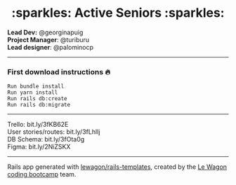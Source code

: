 <div align="center">
  <h1>:sparkles: Active Seniors :sparkles:</h1>
</div>

**Lead Dev:** @georginapuig
<br>
**Project Manager**: @turiburu
<br>
**Lead designer**: @palominocp
<br>

---

### First download instructions :fire:
```
Run bundle install
Run yarn install
Run rails db:create
Run rails db:migrate
```
---

Trello: bit.ly/3fKB62E
<br>
User stories/routes: bit.ly/3fLhlIj
<br>
DB Schema: bit.ly/3fOta0g
<br>
Figma: bit.ly/2NiZSKX

---

Rails app generated with [lewagon/rails-templates](https://github.com/lewagon/rails-templates), created by the [Le Wagon coding bootcamp](https://www.lewagon.com) team.
